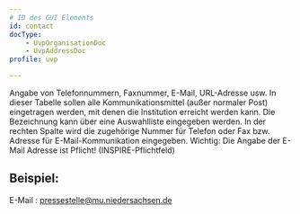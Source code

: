 ```yaml
---
# ID des GUI Elements
id: contact
docType:
    - UvpOrganisationDoc
    - UvpAddressDoc
profile: uvp

---
```


Angabe von Telefonnummern, Faxnummer, E-Mail, URL-Adresse usw. In dieser Tabelle sollen alle Kommunikationsmittel (außer normaler Post) eingetragen werden, mit denen die Institution erreicht werden kann.  Die Bezeichnung kann über eine Auswahlliste eingegeben werden. In der rechten Spalte wird die zugehörige Nummer für Telefon oder Fax bzw. Adresse für E-Mail-Kommunikation eingegeben. Wichtig: Die Angabe der E-Mail Adresse ist Pflicht! (INSPIRE-Pflichtfeld)

## Beispiel:

E-Mail : pressestelle@mu.niedersachsen.de
